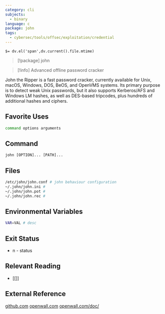 ```yaml
---
category: cli
subjects:
  - binary
language: c
package: john
tags:
  - cybersec/tools/offsec/exploitation/credential
---
```


`$= dv.el('span',dv.current().file.mtime)`
> [!package] john

> [!info] Advanced offline password cracker

John the Ripper is a fast password cracker, currently available for Unix, macOS, Windows, DOS, BeOS, and OpenVMS systems. Its primary purpose is to detect weak Unix passwords, but it also supports Kerberos/AFS and Windows LM hashes, as well as DES-based tripcodes, plus hundreds of additional hashes and ciphers.

## Favorite Uses
```sh
command options arguments
```

## Command
```txt
john [OPTION]... [PATH]...


```

## Files
```bash
/etc/john/john.conf # john behaviour configuration
~/.john/john.ini # 
~/.john/john.pot # 
~/.john/john.rec # 
```

## Environmental Variables
```bash
VAR=VAL # desc
```


## Exit Status
- n - status

## Relevant Reading
- [[]]

## External Reference
[github.com](https://github.com/openwall/john)
[openwall.com](https://www.openwall.com/john/)
[openwall.com/doc/](https://www.openwall.com/john/doc/)
